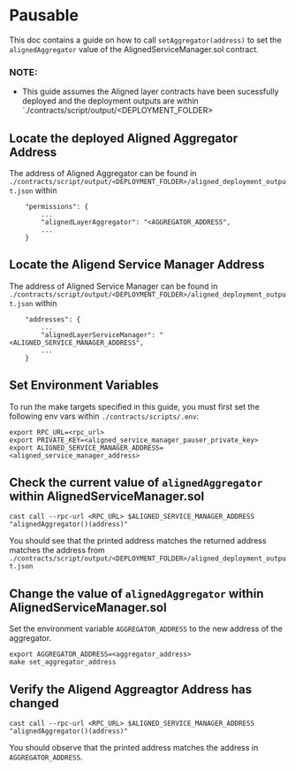 # Pausable
This doc contains a guide on how to call `setAggregator(address)` to set the `alignedAggregator` value of the AlignedServiceManager.sol contract. 

### NOTE:
- This guide assumes the Aligned layer contracts have been sucessfully deployed and the deployment outputs are within `./contracts/script/output/<DEPLOYMENT_FOLDER>

## Locate the deployed Aligned Aggregator Address

The address of Aligned Aggregator can be found in `./contracts/script/output/<DEPLOYMENT_FOLDER>/aligned_deployment_output.json` within 
```
    "permissions": {
        ...
        "alignedLayerAggregator": "<AGGREGATOR_ADDRESS",
        ...
    }
```

## Locate the Aligend Service Manager Address

The address of Aligned Service Manager can be found in `./contracts/script/output/<DEPLOYMENT_FOLDER>/aligned_deployment_output.json` within
```
    "addresses": {
        ...
        "alignedLayerServiceManager": "<ALIGNED_SERVICE_MANAGER_ADDRESS",
        ...
    }
```

## Set Environment Variables

To run the make targets specified in this guide, you must first set the following env vars within `./contracts/scripts/.env`:
```
export RPC_URL=<rpc_url>
export PRIVATE_KEY=<aligned_service_manager_pauser_private_key>
export ALIGNED_SERVICE_MANAGER_ADDRESS=<aligned_service_manager_address>
```

## Check the current value of `alignedAggregator` within AlignedServiceManager.sol

```
cast call --rpc-url <RPC_URL> $ALIGNED_SERVICE_MANAGER_ADDRESS "alignedAggregator()(address)"
```

You should see that the printed address matches the returned address matches the address from `./contracts/script/output/<DEPLOYMENT_FOLDER>/aligned_deployment_output.json` 

## Change the value of `alignedAggregator` within AlignedServiceManager.sol

Set the environment variable `AGGREGATOR_ADDRESS` to the new address of the aggregator.
```
export AGGREGATOR_ADDRESS=<aggregator_address>
make set_aggregator_address
```

## Verify the Aligend Aggreagtor Address has changed
```
cast call --rpc-url <RPC_URL> $ALIGNED_SERVICE_MANAGER_ADDRESS "alignedAggregator()(address)" 
```

You should observe that the printed address matches the address in `AGGREGATOR_ADDRESS`.